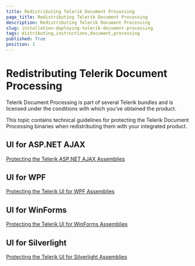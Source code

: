 ```yaml
---
title: Redistributing Telerik Document Processing
page_title: Redistributing Telerik Document Processing
description: Redistributing Telerik Document Processing
slug: installation-deploying-telerik-document-processing
tags: distributing,instructions,document,processing
published: True
position: 1
---
```


# Redistributing Telerik Document Processing

Telerik Document Processing is part of several Telerik bundles and is licensed under the conditions with which you've obtained the product. 

This topic contains technical guidelines for protecting the Telerik Document Processing binaries when redistributing them with your integrated product. 


## UI for ASP.NET AJAX

[Protecting the Telerik ASP.NET AJAX Assemblies](http://docs.telerik.com/devtools/aspnet-ajax/deployment/protecting-the-telerik-asp.net-ajax-assembly#protecting-the-document-processing-libraries)


## UI for WPF

[Protecting the Telerik UI for WPF Assemblies](http://docs.telerik.com/devtools/wpf/installation-and-deployment/deploying-telerik-ui/protecting-telerik-assembly.html#building-telerik-documents-assemblies-from-source-code)


## UI for WinForms

[Protecting the Telerik UI for WinForms Assemblies](http://docs.telerik.com/devtools/winforms/installation-deployment-and-distribution/redistributing-telerik-ui-for-winforms#usingthe-telerik-document-processing-libraries-in-your-solutions)


## UI for Silverlight

[Protecting the Telerik UI for Silverlight Assemblies](http://docs.telerik.com/devtools/silverlight/installation-and-deployment/deploying-telerik-ui/protecting-telerik-assembly.html#building-telerik-documents-assemblies-from-source-code)